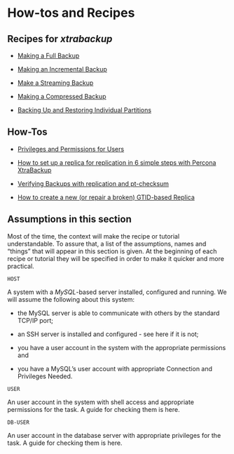 # How-tos and Recipes

## Recipes for *xtrabackup*


* [Making a Full Backup](backup_scenarios/full_backup.md)


* [Making an Incremental Backup](backup_scenarios/incremental_backup.md)


* [Make a Streaming Backup](howtos/recipes_xbk_stream.md)

* [Making a Compressed Backup](backup_scenarios/compressed_backup.md)


* [Backing Up and Restoring Individual Partitions](howtos/recipes_xbk_partition.md)


## How-Tos


* [Privileges and Permissions for Users](howtos/permissions.md)


* [How to set up a replica for replication in 6 simple steps with Percona XtraBackup](howtos/setting_up_replication.md)


* [Verifying Backups with replication and pt-checksum](howtos/backup_verification.md)


* [How to create a new (or repair a broken) GTID-based Replica](howtos/recipes_ibkx_gtid.md)


## Assumptions in this section

Most of the time, the context will make the recipe or tutorial understandable.
To assure that, a list of the assumptions, names and “things” that will appear
in this section is given. At the beginning of each recipe or tutorial they will
be specified in order to make it quicker and more practical.

`HOST`

A system with a *MySQL*-based server installed, configured and running. We
will assume the following about this system:

* the MySQL server is able to communicate with others by the
standard TCP/IP port;

* an SSH server is installed and configured - see here if it is not;

* you have a user account in the system with the appropriate
permissions and

* you have a MySQL’s user account with appropriate Connection and Privileges Needed.

`USER`

An user account in the system with shell access and appropriate permissions
for the task. A guide for checking them is here.

`DB-USER`

An user account in the database server with appropriate privileges for the
task. A guide for checking them is here.
